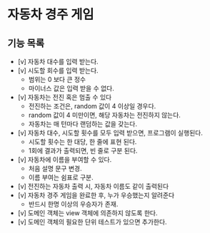 # 자동차 경주 게임
## 기능 목록
- [v] 자동차 대수를 입력 받는다.
- [v] 시도할 회수를 입력 받는다.
    - 범위는 0 보다 큰 정수
    - 마이너스 값은 입력 받을 수 없다.
- [v] 자동차는 전진 혹은 멈출 수 있다
    - 전진하는 조건은, random 값이 4 이상일 경우다.
    - random 값이 4 미만이면, 해당 자동차는 전진하지 않는다.
    - 자동차는 매 턴마다 랜덤하는 값을 갖는다.
- [v] 자동차 대수, 시도할 횟수를 모두 입력 받으면, 프로그램이 실행된다.
    - 시도할 횟수는 한 대당, 한 줄에 표현 된다.
    - 1회에 결과가 출력되면, 빈 줄로 구분 된다.
- [v] 자동차에 이름을 부여할 수 있다.
  - 처음 설명 문구 변경.
  - 이름 부여는 쉼표로 구분.
- [v] 전진하는 자동차 출력 시, 자동차 이름도 같이 출력된다
- [v] 자동차 경주 게임을 완료한 후, 누가 우승했는지 알려준다
  - 반드시 한명 이상의 우승자가 존재. 
- [v] 도메인 객체는 view 객체에 의존하지 않도록 한다.
- [v] 도메인 객체의 필요한 단위 테스트가 있으면 추가한다.